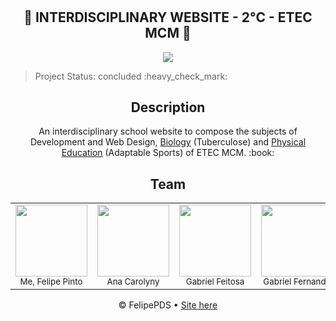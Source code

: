 # <h2 align="center">:book: INTERDISCIPLINARY WEBSITE - 2°C - ETEC MCM :book:</h2>

<p align="center"><img src="https://github.com/FelipePDS/interdisciplinary-website.github.io/blob/main/assets/css/images/git-02.JPG"/></p>

<p align="end"><blockquote>Project Status: concluded :heavy_check_mark:</blockquote></p>

<h2 align="center">Description</h2>
<p align="center">An interdisciplinary school website to compose the subjects of Development and Web Design, <a href="https://felipepds.github.io/The-redemption-plage.github.io/biologia/">Biology</a> (Tuberculose) and <a href="https://felipepds.github.io/The-redemption-plage.github.io/ed.fisica/">Physical Education</a> (Adaptable Sports) of ETEC MCM. :book:</p>

<h2 align="center">Team</h2>

<table align="center">
  <tr align="center">
    <td><img src="https://github.com/FelipePDS/The-redemption-plage.github.io/blob/main/assets/css/images/ftFelipe.jpg" width=115/> <br> <sub>Me, Felipe Pinto</sub></td>
    <td><img src="https://github.com/FelipePDS/The-redemption-plage.github.io/blob/main/assets/css/images/ftAna.jpg" width=115/> <br> <sub>Ana Carolyny</sub></td>
    <td><img src="https://github.com/FelipePDS/The-redemption-plage.github.io/blob/main/assets/css/images/ftFeitosa.jpg" width=115/> <br> <sub>Gabriel Feitosa</sub></td>
    <td><img src="https://github.com/FelipePDS/The-redemption-plage.github.io/blob/main/assets/css/images/ftFernando.jpg" width=115/> <br> <sub>Gabriel Fernando</sub></td>
    <td><img src="https://github.com/FelipePDS/The-redemption-plage.github.io/blob/main/assets/css/images/ftGiovani.jpg" width=115/> <br> <sub>Giovani Dos Reis</sub></td>
  </tr>
</table>

<p align="center">&copy; FelipePDS &bull; <a href="https://felipepds.github.io/The-redemption-plage.github.io
">Site here</a></p>

